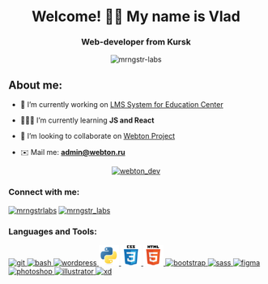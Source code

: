 <h1 align="center">Welcome! 👋🏻 My name is Vlad</h1>
<h3 align="center">Web-developer from Kursk</h3>

<p align="center"> <img src="https://komarev.com/ghpvc/?username=mrngstr-labs&label=Profile%20views&color=16eb71&style=flat" alt="mrngstr-labs" /> </p> 

## About me:

- 🏢 I’m currently working on [LMS System for Education Center](https://ldso.ru)

- 👨🏻‍🎓 I’m currently learning **JS and React**

- 🔎 I’m looking to collaborate on [Webton Project](https://webton.ru)

- ✉️ Mail me: **admin@webton.ru**


<p align="center"> <a href="https://t.me/webton_dev" target="blank"><img src="https://img.shields.io/badge/Telegram-2CA5E0?style=for-the-badge&logo=telegram&logoColor=white" alt="webton_dev" /></a> </p>

<h3 align="left">Connect with me:</h3>
<p align="left">
<a href="https://dev.to/mrngstrlabs" target="blank"><img align="center" src="https://cdn.jsdelivr.net/npm/simple-icons@3.0.1/icons/dev-dot-to.svg" alt="mrngstrlabs" height="30" width="40" /></a>
<a href="https://twitter.com/mrngstr_labs" target="blank"><img align="center" src="https://raw.githubusercontent.com/rahuldkjain/github-profile-readme-generator/master/src/images/icons/Social/twitter.svg" alt="mrngstr_labs" height="30" width="40" /></a>
</p>

<h3 align="left">Languages and Tools:</h3>

<a href="https://git-scm.com/" target="_blank"> <img src="https://www.vectorlogo.zone/logos/git-scm/git-scm-icon.svg" alt="git" width="40" height="40"/> </a>
<a href="https://www.gnu.org/software/bash/" target="_blank"> <img src="https://upload.wikimedia.org/wikipedia/commons/thumb/4/4b/Bash_Logo_Colored.svg/512px-Bash_Logo_Colored.svg.png" alt="bash" width="40" height="40"/> </a>
<a href="https://wordpress.org/" target="_blank"> <img src="https://cdn.worldvectorlogo.com/logos/wordpress-blue.svg" alt="wordpress" width="40" height="40"/> </a> 
<a href="https://www.python.org" target="_blank"> <img src="https://raw.githubusercontent.com/devicons/devicon/master/icons/python/python-original.svg" alt="python" width="40" height="40"/> </a> 
<a href="https://www.w3schools.com/css/" target="_blank"> <img src="https://raw.githubusercontent.com/devicons/devicon/master/icons/css3/css3-original-wordmark.svg" alt="css3" width="40" height="40"/> </a> 
<a href="https://www.w3.org/html/" target="_blank"> <img src="https://raw.githubusercontent.com/devicons/devicon/master/icons/html5/html5-original-wordmark.svg" alt="html5" width="40" height="40"/> </a> 
<a href="https://getbootstrap.com" target="_blank"> <img src="https://cdn.worldvectorlogo.com/logos/bootstrap-5-1.svg" alt="bootstrap" width="40" height="40"/> </a> 
<a href="https://sass-lang.com" target="_blank"> <img src="https://upload.wikimedia.org/wikipedia/commons/thumb/9/96/Sass_Logo_Color.svg/512px-Sass_Logo_Color.svg.png" alt="sass" width="40" height="40"/> </a> 
<a href="https://www.figma.com/" target="_blank"> <img src="https://www.vectorlogo.zone/logos/figma/figma-icon.svg" alt="figma" width="40" height="40"/> </a> 
<a href="https://www.photoshop.com/en" target="_blank"> <img src="https://upload.wikimedia.org/wikipedia/commons/thumb/a/af/Adobe_Photoshop_CC_icon.svg/512px-Adobe_Photoshop_CC_icon.svg.png" alt="photoshop" width="40" height="40"/> </a> 
<a href="https://www.adobe.com/in/products/illustrator.html" target="_blank"> <img src="https://upload.wikimedia.org/wikipedia/commons/thumb/f/fb/Adobe_Illustrator_CC_icon.svg/512px-Adobe_Illustrator_CC_icon.svg.png" alt="illustrator" width="40" height="40"/> </a> 
<a href="https://www.adobe.com/products/xd.html" target="_blank"> <img src="https://seeklogo.com//images/A/adobe-xd-logo-39468DE5D4-seeklogo.com.png" alt="xd" width="40" height="40"/> </a> </p>

<!---
mrngstr-labs/mrngstr-labs is a ✨ special ✨ repository because its `README.md` (this file) appears on your GitHub profile.
You can click the Preview link to take a look at your changes.
--->
